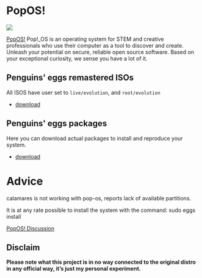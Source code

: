 # PopOS!
![](/img/pop-os.svg)

[PopOS!](https://pop.system76.com/) Pop!_OS is an operating system for STEM and creative professionals who use their computer as a tool to discover and create. Unleash your potential on secure, reliable open source software. Based on your exceptional curiosity, we sense you have a lot of it.

## Penguins' eggs remastered ISOs
All ISOS have user set to ```live/evolution```, and ```root/evolution```

* [download](https://drive.google.com/drive/folders/1PpBhbE3XYJRCgE1gWmVgyHCkFgfxcIRt)

## Penguins' eggs packages
Here you can download actual packages to install and reproduce your system.

* [download](https://penguins-eggs.net/basket/index.php?p=packages%2Fdebs)

# Advice
calamares is not working with pop-os, reports lack of available partitions.

It is at any rate possible to install the system with the command: sudo eggs install

[PopOS! Discussion](https://github.com/pieroproietti/penguins-blog/discussions/21)

## Disclaim
__Please note what this project is in no way connected to the original distro in any official way, it’s just my personal experiment.__

